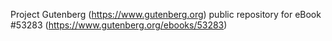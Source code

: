 Project Gutenberg (https://www.gutenberg.org) public repository for
eBook #53283 (https://www.gutenberg.org/ebooks/53283)
